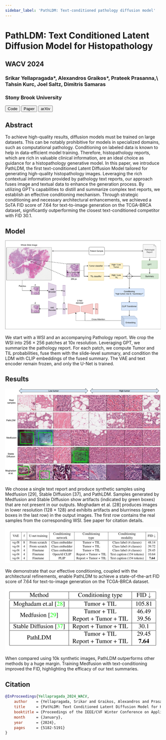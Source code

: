 ```yaml
---
sidebar_label: 'PathLDM: Text-conditioned pathology diffusion model'
---
```


# PathLDM: Text Conditioned Latent Diffusion Model for Histopathology

<div class="container mt-5">
    <div class="card bg-light"> 
        <div class="card-body justify-content-center">
            <h2 class="card-title text-center">WACV 2024</h2>
            <h3 class="card-text text-center">Srikar Yellapragada*, Alexandros Graikos*, Prateek Prasanna,\
            Tahsin Kurc, Joel Saltz, Dimitris Samaras</h3>
            <h3 class="card-text text-center">Stony Brook University</h3>
            <div class="d-flex justify-content-center">
                <a href="https://github.com/cvlab-stonybrook/PathLDM" target="_blank"><button class="paper_button">Code</button></a>
                <a href="https://openaccess.thecvf.com/content/WACV2024/papers/Yellapragada_PathLDM_Text_Conditioned_Latent_Diffusion_Model_for_Histopathology_WACV_2024_paper.pdf" target="_blank"><button class="paper_button">Paper</button></a>
                <a href="https://arxiv.org/abs/2309.00748" target="_blank"><button class="paper_button">arXiv</button></a>
            </div>
        </div>
    </div>
</div>

## Abstract
To achieve high-quality results, diffusion models must be trained on large datasets. This can be notably prohibitive for models in specialized domains, such as computational pathology. Conditioning on labeled data is known to help in data-efficient model training. Therefore, histopathology reports, which are rich in valuable clinical information, are an ideal choice as guidance for a histopathology generative model. In this paper, we introduce PathLDM, the first text-conditioned Latent Diffusion Model tailored for generating high-quality histopathology images. Leveraging the rich contextual information provided by pathology text reports, our approach fuses image and textual data to enhance the generation process. By utilizing GPT's capabilities to distill and summarize complex text reports, we establish an effective conditioning mechanism. Through strategic conditioning and necessary architectural enhancements, we achieved a SoTA FID score of 7.64 for text-to-image generation on the TCGA-BRCA dataset, significantly outperforming the closest text-conditioned competitor with FID 30.1. 

## Model

![PathLDM_figure](/img/wacv24/pathldm_figure.png)

We start with a WSI and an accompanying Pathology report. We crop the WSI into 256 × 256 patches at 10x resolution. Leveraging GPT, we summarize the pathology report. For each patch, we compute Tumor and TIL probabilities, fuse them with the slide-level summary, and condition the LDM with CLIP embeddings of the fused summary. The VAE and text encoder remain frozen, and only the U-Net is trained.

## Results

![PathLDM_samples](/img/wacv24/pathldm_samples.png)

We choose a single text report and produce synthetic samples using Medfusion [29], Stable Diffusion [37], and PathLDM. Samples generated by Medfusion and Stable Diffusion show artifacts (indicated by green boxes) that are not present in our outputs. Moghadam et al. [28] produces images in lower resolution (128 × 128) and exhibits artifacts and blurriness (green boxes in the last row) in the output images. The first row contains the real samples from the corresponding WSI. See paper for citation details.

![PathLDM_res_1](/img/wacv24/pathldm_res_1.png)

We demonstrate that our effective conditioning, coupled with the architectural refinements, enable PathLDM to achieve a state-of-the-art FID score of 7.64 for text-to-image generation on the TCGA-BRCA dataset.

<center>
<img src="/img/wacv24/pathldm_res_2.png" alt="drawing" style={{width:"500px"}} />
</center>

When compared using 10k synthetic images, PathLDM outperforms other methods by a huge margin. Training Medfusion with text-conditioning improved the FID, highlighting the efficacy of our text summaries. 

## Citation
```bibtex
@InProceedings{Yellapragada_2024_WACV,
    author    = {Yellapragada, Srikar and Graikos, Alexandros and Prasanna, Prateek and Kurc, Tahsin and Saltz, Joel and Samaras, Dimitris},
    title     = {PathLDM: Text Conditioned Latent Diffusion Model for Histopathology},
    booktitle = {Proceedings of the IEEE/CVF Winter Conference on Applications of Computer Vision (WACV)},
    month     = {January},
    year      = {2024},
    pages     = {5182-5191}
}
```
